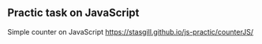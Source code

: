 Practic task on JavaScript
----------------------------------------------
Simple counter on JavaScript https://stasgill.github.io/js-practic/counterJS/
